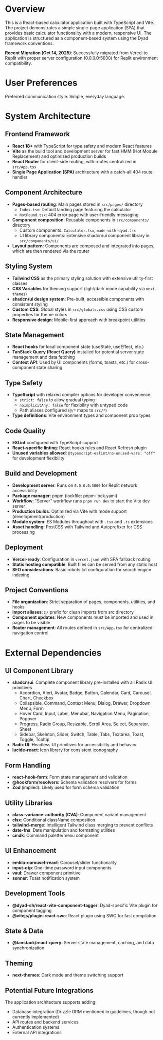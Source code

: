 # Overview

This is a React-based calculator application built with TypeScript and Vite. The project demonstrates a simple single-page application (SPA) that provides basic calculator functionality with a modern, responsive UI. The application is structured as a component-based system using the Dyad framework conventions.

**Recent Migration (Oct 14, 2025)**: Successfully migrated from Vercel to Replit with proper server configuration (0.0.0.0:5000) for Replit environment compatibility.

# User Preferences

Preferred communication style: Simple, everyday language.

# System Architecture

## Frontend Framework
- **React 18+** with TypeScript for type safety and modern React features
- **Vite** as the build tool and development server for fast HMM (Hot Module Replacement) and optimized production builds
- **React Router** for client-side routing, with routes centralized in `src/App.tsx`
- **Single Page Application (SPA)** architecture with a catch-all 404 route handler

## Component Architecture
- **Pages-based routing**: Main pages stored in `src/pages/` directory
  - `Index.tsx`: Default landing page featuring the calculator
  - `NotFound.tsx`: 404 error page with user-friendly messaging
- **Component composition**: Reusable components in `src/components/` directory
  - Custom components: `Calculator.tsx`, `made-with-dyad.tsx`
  - UI library components: Extensive shadcn/ui component library in `src/components/ui/`
- **Layout pattern**: Components are composed and integrated into pages, which are then rendered via the router

## Styling System
- **Tailwind CSS** as the primary styling solution with extensive utility-first classes
- **CSS Variables** for theming support (light/dark mode capability via `next-themes`)
- **shadcn/ui design system**: Pre-built, accessible components with consistent styling
- **Custom CSS**: Global styles in `src/globals.css` using CSS custom properties for theme colors
- **Responsive design**: Mobile-first approach with breakpoint utilities

## State Management
- **React hooks** for local component state (useState, useEffect, etc.)
- **TanStack Query (React Query)** installed for potential server state management and data fetching
- **Context API**: Used by UI components (forms, toasts, etc.) for cross-component state sharing

## Type Safety
- **TypeScript** with relaxed compiler options for developer convenience
  - `strict: false` to allow gradual typing
  - `noImplicitAny: false` for flexibility with untyped code
  - Path aliases configured (`@/*` maps to `src/*`)
- **Type definitions**: Vite environment types and component prop types

## Code Quality
- **ESLint** configured with TypeScript support
- **React-specific linting**: React hooks rules and React Refresh plugin
- **Unused variables allowed**: `@typescript-eslint/no-unused-vars: "off"` for development flexibility

## Build and Development
- **Development server**: Runs on `0.0.0.0:5000` for Replit network accessibility
- **Package manager**: pnpm (lockfile: pnpm-lock.yaml)
- **Workflow**: "Server" workflow runs `pnpm run dev` to start the Vite dev server
- **Production builds**: Optimized via Vite with mode support (development/production)
- **Module system**: ES Modules throughout with `.tsx` and `.ts` extensions
- **Asset handling**: PostCSS with Tailwind and Autoprefixer for CSS processing

## Deployment
- **Vercel-ready**: Configuration in `vercel.json` with SPA fallback routing
- **Static hosting compatible**: Built files can be served from any static host
- **SEO considerations**: Basic robots.txt configuration for search engine indexing

## Project Conventions
- **File organization**: Strict separation of pages, components, utilities, and hooks
- **Import aliases**: `@/` prefix for clean imports from src directory
- **Component updates**: New components must be imported and used in pages to be visible
- **Router management**: All routes defined in `src/App.tsx` for centralized navigation control

# External Dependencies

## UI Component Library
- **shadcn/ui**: Complete component library pre-installed with all Radix UI primitives
  - Accordion, Alert, Avatar, Badge, Button, Calendar, Card, Carousel, Chart, Checkbox
  - Collapsible, Command, Context Menu, Dialog, Drawer, Dropdown Menu, Form
  - Hover Card, Input, Label, Menubar, Navigation Menu, Pagination, Popover
  - Progress, Radio Group, Resizable, Scroll Area, Select, Separator, Sheet
  - Sidebar, Skeleton, Slider, Switch, Table, Tabs, Textarea, Toast, Toggle, Tooltip
- **Radix UI**: Headless UI primitives for accessibility and behavior
- **lucide-react**: Icon library for consistent iconography

## Form Handling
- **react-hook-form**: Form state management and validation
- **@hookform/resolvers**: Schema validation resolvers for forms
- **Zod** (implied): Likely used for form schema validation

## Utility Libraries
- **class-variance-authority (CVA)**: Component variant management
- **clsx**: Conditional className composition
- **tailwind-merge**: Intelligent Tailwind class merging to prevent conflicts
- **date-fns**: Date manipulation and formatting utilities
- **cmdk**: Command palette/menu component

## UI Enhancement
- **embla-carousel-react**: Carousel/slider functionality
- **input-otp**: One-time password input components
- **vaul**: Drawer component primitive
- **sonner**: Toast notification system

## Development Tools
- **@dyad-sh/react-vite-component-tagger**: Dyad-specific Vite plugin for component tagging
- **@vitejs/plugin-react-swc**: React plugin using SWC for fast compilation

## State & Data
- **@tanstack/react-query**: Server state management, caching, and data synchronization

## Theming
- **next-themes**: Dark mode and theme switching support

## Potential Future Integrations
The application architecture supports adding:
- Database integration (Drizzle ORM mentioned in guidelines, though not currently implemented)
- API routes and backend services
- Authentication systems
- External API integrations